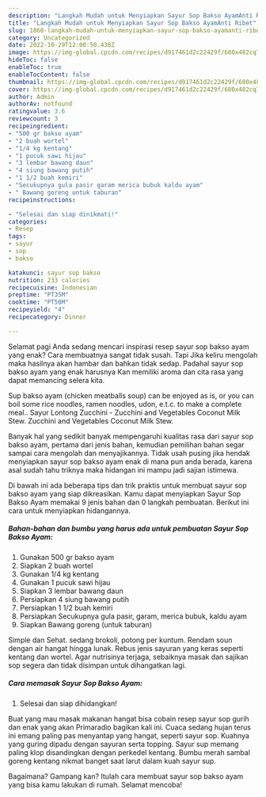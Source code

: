 ```yaml
---
description: "Langkah Mudah untuk Menyiapkan Sayur Sop Bakso AyamAnti Ribet"
title: "Langkah Mudah untuk Menyiapkan Sayur Sop Bakso AyamAnti Ribet"
slug: 1860-langkah-mudah-untuk-menyiapkan-sayur-sop-bakso-ayamanti-ribet
category: Uncategorized
date: 2022-10-29T12:00:50.438Z
image: https://img-global.cpcdn.com/recipes/d917461d2c22429f/680x482cq70/sayur-sop-bakso-ayam-foto-resep-utama.jpg
hideToc: false
enableToc: true
enableTocContent: false
thumbnail: https://img-global.cpcdn.com/recipes/d917461d2c22429f/680x482cq70/sayur-sop-bakso-ayam-foto-resep-utama.jpg
cover: https://img-global.cpcdn.com/recipes/d917461d2c22429f/680x482cq70/sayur-sop-bakso-ayam-foto-resep-utama.jpg
author: Admin
authorAv: notfound
ratingvalue: 3.6
reviewcount: 3
recipeingredient:
- "500 gr bakso ayam"
- "2 buah wortel"
- "1/4 kg kentang"
- "1 pucuk sawi hijau"
- "3 lembar bawang daun"
- "4 siung bawang putih"
- "1 1/2 buah kemiri"
- "Secukupnya gula pasir garam merica bubuk kaldu ayam"
- " Bawang goreng untuk taburan"
recipeinstructions:

- "Selesai dan siap dinikmati!"
categories:
- Resep
tags:
- sayur
- sop
- bakso

katakunci: sayur sop bakso 
nutrition: 233 calories
recipecuisine: Indonesian
preptime: "PT35M"
cooktime: "PT50M"
recipeyield: "4"
recipecategory: Dinner

---
```



Selamat pagi Anda sedang mencari inspirasi resep sayur sop bakso ayam yang enak? Cara membuatnya sangat tidak susah. Tapi Jika keliru mengolah maka hasilnya akan hambar dan bahkan tidak sedap. Padahal sayur sop bakso ayam yang enak harusnya Kan memiliki aroma dan cita rasa yang dapat memancing selera kita.


Sup bakso ayam (chicken meatballs soup) can be enjoyed as is, or you can boil some rice noodles, ramen noodles, udon, e.t.c. to make a complete meal.. Sayur Lontong Zucchini - Zucchini and Vegetables Coconut Milk Stew. Zucchini and Vegetables Coconut Milk Stew.

Banyak hal yang sedikit banyak mempengaruhi kualitas rasa dari sayur sop bakso ayam, pertama dari jenis bahan, kemudian pemilihan bahan segar sampai cara mengolah dan menyajikannya. Tidak usah pusing jika hendak menyiapkan sayur sop bakso ayam enak di mana pun anda berada, karena asal sudah tahu triknya maka hidangan ini mampu jadi sajian istimewa.


Di bawah ini ada beberapa tips dan trik praktis untuk membuat sayur sop bakso ayam yang siap dikreasikan. Kamu dapat menyiapkan Sayur Sop Bakso Ayam memakai 9 jenis bahan dan 0 langkah pembuatan. Berikut ini cara untuk menyiapkan hidangannya.

<!--inarticleads1-->

##### Bahan-bahan dan bumbu yang harus ada untuk pembuatan Sayur Sop Bakso Ayam:

1. Gunakan 500 gr bakso ayam
1. Siapkan 2 buah wortel
1. Gunakan 1/4 kg kentang
1. Gunakan 1 pucuk sawi hijau
1. Siapkan 3 lembar bawang daun
1. Persiapkan 4 siung bawang putih
1. Persiapkan 1 1/2 buah kemiri
1. Persiapkan Secukupnya gula pasir, garam, merica bubuk, kaldu ayam
1. Siapkan  Bawang goreng (untuk taburan)


Simple dan Sehat. sedang brokoli, potong per kuntum. Rendam soun dengan air hangat hingga lunak. Rebus jenis sayuran yang keras seperti kentang dan wortel. Agar nutrisinya terjaga, sebaiknya masak dan sajikan sop segera dan tidak disimpan untuk dihangatkan lagi. 

<!--inarticleads2-->

##### Cara memasak Sayur Sop Bakso Ayam:


1. Selesai dan siap dihidangkan!

Buat yang mau masak makanan hangat bisa cobain resep sayur sop gurih dan enak yang akan Primaradio bagikan kali ini. Cuaca sedang hujan terus ini emang paling pas menyantap yang hangat, seperti sayur sop. Kuahnya yang guring dipadu dengan sayuran serta topping. Sayur sup memang paling klop disandingkan dengan perkedel kentang. Bumbu merah sambal goreng kentang nikmat banget saat larut dalam kuah sayur sup. 

Bagaimana? Gampang kan? Itulah cara membuat sayur sop bakso ayam yang bisa kamu lakukan di rumah. Selamat mencoba!
